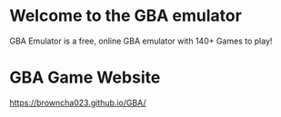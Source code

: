# Welcome to the GBA emulator

GBA Emulator is a free, online GBA emulator with 140+ Games to play!

# GBA Game Website

https://browncha023.github.io/GBA/
